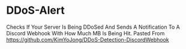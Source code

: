 # DDoS-Alert
Checks If Your Server Is Being DDoSed And Sends A Notification To A Discord Webhook With How Much MB Is Being Hit. Pasted From https://github.com/KimYoJong/DDoS-Detection-DiscordWebhook
